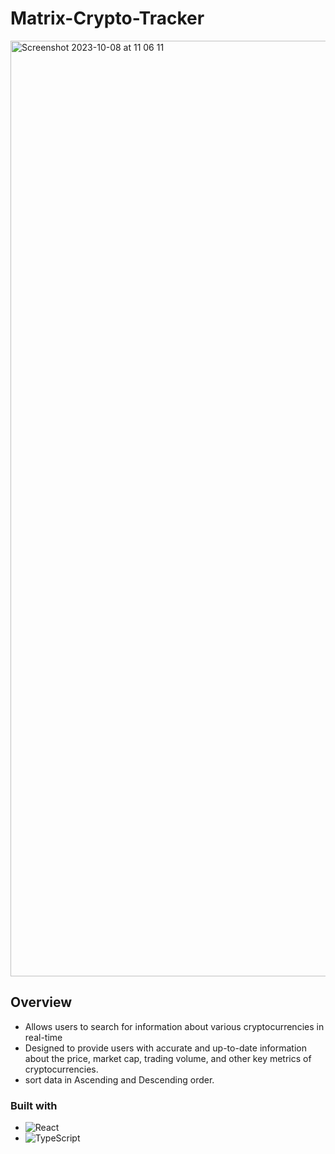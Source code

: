 # Matrix-Crypto-Tracker

<img width="1497" alt="Screenshot 2023-10-08 at 11 06 11" src="https://github.com/rushilBhatt-lab/cryptocurrencies-tracker/assets/121129252/02ef516e-4df7-43c0-be0b-9834257392d9">


## Overview

- Allows users to search for information about various cryptocurrencies in real-time
- Designed to provide users with accurate and up-to-date information about the price, market cap, trading volume, and other key metrics of cryptocurrencies.
- sort data in Ascending and Descending order.

### Built with

- ![React](https://img.shields.io/badge/react-%2320232a.svg?style=for-the-badge&logo=react&logoColor=%2361DAFB)
- ![TypeScript](https://img.shields.io/badge/react-typescript?logo=Typescript&logoColor=blue&label=Typescript)
